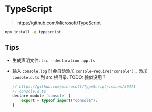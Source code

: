# TypeScript

> <https://github.com/Microsoft/TypeScript>

```bash
npm install -g typescript
```

## Tips

* 生成声明文件: `tsc --declaration app.ts`
* 输入 `console.log` 时会自动添加 `console=require('console');`. 添加 `console.d.ts` 到 src 根目录. TODO: 貌似没用？

    ```javascript
    // https://github.com/microsoft/TypeScript/issues/30471
    // console.d.ts
    declare module 'console' {
        export = typeof import("console");
    }
    ```
